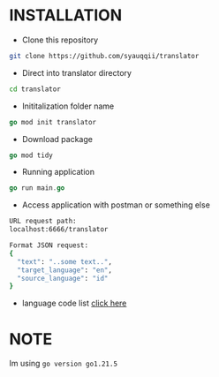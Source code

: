 # INSTALLATION
- Clone this repository
```bash
git clone https://github.com/syauqqii/translator
```
- Direct into translator directory
```bash
cd translator
```
- Inititalization folder name
```go
go mod init translator
```
- Download package
```go
go mod tidy
```
- Running application
```go
go run main.go
```
- Access application with postman or something else
```bash
URL request path:
localhost:6666/translator

Format JSON request:
{
  "text": "..some text..",
  "target_language": "en",
  "source_language": "id"
}
```
- language code list [click here](https://en.wikipedia.org/wiki/List_of_ISO_639_language_codes)
# NOTE
Im using ```go version go1.21.5```
